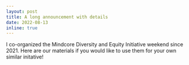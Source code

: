 ```yaml
---
layout: post
title: A long announcement with details
date: 2022-08-13
inline: true
---
```


I co-organized the Mindcore Diversity and Equity Initiative weekend since 2021. Here are our materials if you would like to use them for your own similar initative!
